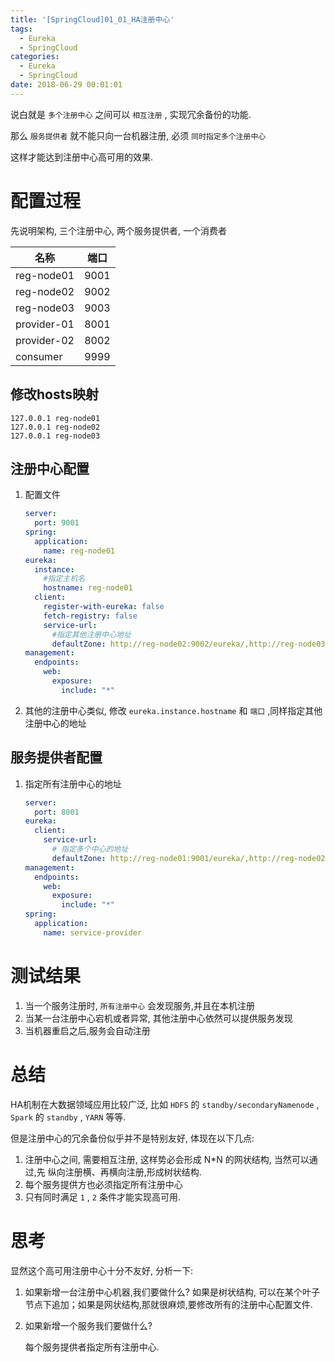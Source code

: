 ```yaml
---
title: '[SpringCloud]01_01_HA注册中心'
tags:
  - Eureka
  - SpringCloud
categories:
  - Eureka
  - SpringCloud
date: 2018-06-29 00:01:01
---
```



说白就是 `多个注册中心` 之间可以 `相互注册` , 实现冗余备份的功能.

那么 `服务提供者`  就不能只向一台机器注册, 必须 `同时指定多个注册中心` 

这样才能达到注册中心高可用的效果.



# 配置过程



先说明架构, 三个注册中心, 两个服务提供者, 一个消费者

| 名称        | 端口 |
| ----------- | ---- |
| reg-node01  | 9001 |
| reg-node02  | 9002 |
| reg-node03  | 9003 |
| provider-01 | 8001 |
| provider-02 | 8002 |
| consumer    | 9999 |

## 修改hosts映射

```
127.0.0.1 reg-node01
127.0.0.1 reg-node02
127.0.0.1 reg-node03
```

## 注册中心配置

1. 配置文件

   ```yaml
   server:
     port: 9001
   spring:
     application:
       name: reg-node01
   eureka:
     instance:
       #指定主机名
       hostname: reg-node01
     client:
       register-with-eureka: false
       fetch-registry: false
       service-url:
         #指定其他注册中心地址
         defaultZone: http://reg-node02:9002/eureka/,http://reg-node03:9003/eureka/
   management:
     endpoints:
       web:
         exposure:
           include: "*"
   
   ```

2. 其他的注册中心类似, 修改 `eureka.instance.hostname`  和 `端口` ,同样指定其他注册中心的地址



## 服务提供者配置



1. 指定所有注册中心的地址

   ```yaml
   server:
     port: 8001
   eureka:
     client:
       service-url:
         # 指定多个中心的地址
         defaultZone: http://reg-node01:9001/eureka/,http://reg-node02:9002/eureka/,http://reg-node03:9003/eureka/
   management:
     endpoints:
       web:
         exposure:
           include: "*"
   spring:
     application:
       name: service-provider
   
   ```

   

# 测试结果

1. 当一个服务注册时,  `所有注册中心` 会发现服务,并且在本机注册
2. 当某一台注册中心宕机或者异常, 其他注册中心依然可以提供服务发现
3. 当机器重启之后,服务会自动注册

# 总结

HA机制在大数据领域应用比较广泛, 比如 `HDFS` 的  `standby/secondaryNamenode` ,  `Spark` 的 `standby` , `YARN` 等等. 

但是注册中心的冗余备份似乎并不是特别友好, 体现在以下几点:

1. 注册中心之间, 需要相互注册, 这样势必会形成 N*N 的网状结构, 当然可以通过,先 纵向注册横、再横向注册,形成树状结构.
2. 每个服务提供方也必须指定所有注册中心
3. 只有同时满足 `1` , `2` 条件才能实现高可用.

# 思考

显然这个高可用注册中心十分不友好, 分析一下:

1. 如果新增一台注册中心机器,我们要做什么?
   如果是树状结构, 可以在某个叶子节点下追加；如果是网状结构,那就很麻烦,要修改所有的注册中心配置文件. 

2. 如果新增一个服务我们要做什么?

   每个服务提供者指定所有注册中心.
